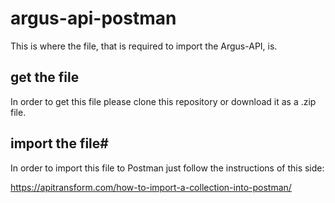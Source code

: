# argus-api-postman

This is where the file, that is required to import the Argus-API, is.

## get the file

In order to get this file please clone this repository or download it as a .zip file.

## import the file#

In order to import this file to Postman just follow the instructions of this side:

https://apitransform.com/how-to-import-a-collection-into-postman/
